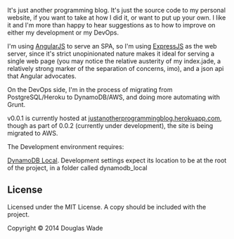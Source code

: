 It's just another programming blog.  It's just the source code to my personal website, if you want to take at how I did it, or want to put up your own.  I like it and I'm more than happy to hear suggestions as to how to improve on either my development or my DevOps.

I'm using [AngularJS](angularjs.org) to serve an SPA, so I'm using [ExpressJS](expressjs.com) as the web server, since it's strict unopinionated nature makes it ideal for serving a single web page (you may notice the relative austerity of my index.jade, a relatively strong marker of the separation of concerns, imo), and a json api that Angular advocates.

On the DevOps side, I'm in the process of migrating from PostgreSQL/Heroku to DynamoDB/AWS, and doing more automating with Grunt.

v0.0.1 is currently hosted at [justanotherprogrammingblog.herokuapp.com](http://justanotherprogrammingblog.herokuapp.com), though as part of 0.0.2 (currently under development), the site is being migrated to AWS.

The Development environment requires:

[DynamoDB Local](https://s3-us-west-2.amazonaws.com/dynamodb-local/dynamodb_local_2013-12-12.tar.gz).  Development settings expect its location to be at the root of the project, in a folder called dynamodb_local

## License

Licensed under the MIT License.  A copy should be included with the project.

Copyright © 2014 Douglas Wade
